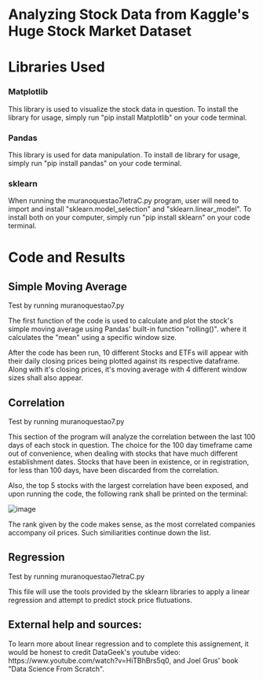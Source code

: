 <h1> Analyzing Stock Data from Kaggle's Huge Stock Market Dataset </h1>

<h1>  Libraries Used </h1>
<h3> Matplotlib </h3>
 This library is used to visualize the stock data in question. 
 To install the library for usage, simply run "pip install Matplotlib" on your code terminal. 

<h3> Pandas </h3>
This library is used for data manipulation. To install de library for usage, simply run "pip install pandas" on your code terminal.

<h3> sklearn </h3>
When running the muranoquestao7letraC.py program, user will need to import and install "sklearn.model_selection" and "sklearn.linear_model". To install both on your computer, simply run "pip install sklearn" on your code terminal. 

<h1> Code and Results </h1>
<h2> Simple Moving Average </h2>
<p> Test by running muranoquestao7.py </p>
<p> The first function of the code is used to calculate and plot the stock's simple moving
average using Pandas' built-in function "rolling()". where it calculates the "mean" using a specific window
size. </p>
<p> After the code has been run, 10 different Stocks and ETFs will appear
with their daily closing prices being plotted against its respective dataframe. Along
with it's closing prices, it's moving average with 4 different window sizes shall also appear.</p>

<h2> Correlation </h2>
<p> Test by running muranoquestao7.py </p>
<p>This section of the program will analyze the correlation between
the last 100 days of each stock in question. The choice for the 100 
day timeframe came out of convenience, when dealing with stocks that have
much different establishment dates. Stocks that have been in existence, or in registration, 
for less than 100 days, have been discarded from the correlation.</p>

<p> Also, the top 5 stocks with the largest correlation have been exposed, and upon running the code,
the following rank shall be printed on the terminal: </p>

![image](https://github.com/user-attachments/assets/9b7a7a28-d0cb-4319-bacd-b28d711d5642)

<p> The rank given by the code makes sense, as the most correlated companies accompany oil prices. Such similiarities continue down the list. </p>

<h2> Regression </h2>
<p> Test by running muranoquestao7letraC.py</p>
<P> This file will use the tools provided by the sklearn libraries to apply a linear regression and attempt to predict stock price flutuations. 
</P>

<h2> External help and sources: </h2>
To learn more about linear regression and to complete this assignement, it would be honest to credit DataGeek's youtube video: https://www.youtube.com/watch?v=HiTBhBrs5q0, and Joel Grus' book "Data Science From Scratch". 
